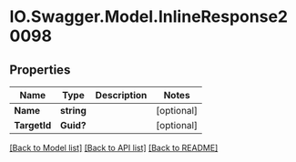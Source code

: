 # IO.Swagger.Model.InlineResponse20098
## Properties

Name | Type | Description | Notes
------------ | ------------- | ------------- | -------------
**Name** | **string** |  | [optional] 
**TargetId** | **Guid?** |  | [optional] 

[[Back to Model list]](../README.md#documentation-for-models) [[Back to API list]](../README.md#documentation-for-api-endpoints) [[Back to README]](../README.md)

